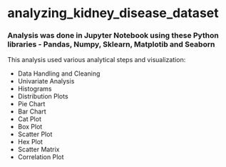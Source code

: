 # analyzing_kidney_disease_dataset

### Analysis was done in Jupyter Notebook using these Python libraries - Pandas, Numpy, Sklearn, Matplotib and Seaborn

This analysis used various analytical steps and visualization:
- Data Handling and Cleaning
- Univariate Analysis
- Histograms
- Distribution Plots
- Pie Chart
- Bar Chart
- Cat Plot
- Box Plot
- Scatter Plot
- Hex Plot
- Scatter Matrix
- Correlation Plot

